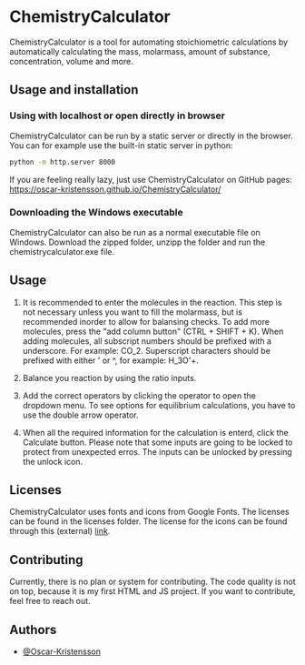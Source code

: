 # ChemistryCalculator
ChemistryCalculator is a tool for automating stoichiometric calculations by automatically calculating the mass, molarmass, amount of substance, concentration, volume and more.

## Usage and installation
### Using with localhost or open directly in browser
ChemistryCalculator can be run by a static server or directly in the browser. You can for example use the built-in static server in python:

``` bash
python -m http.server 8000
```

If you are feeling really lazy, just use ChemistryCalculator on GitHub pages: https://oscar-kristensson.github.io/ChemistryCalculator/
### Downloading the Windows executable
ChemistryCalculator can also be run as a normal executable file on Windows. Download the zipped folder, unzipp the folder and run the chemistrycalculator.exe file.


## Usage
1. It is recommended to enter the molecules in the reaction. This step is not necessary unless you want to fill the molarmass, but is recommended inorder to allow for balansing checks. To add more molecules, press the "add column button" (CTRL + SHIFT + K). When adding molecules, all subscript numbers should be prefixed with a underscore. For example: CO_2. Superscript characters should be prefixed with either ' or ^, for example: H_3O'+.

2. Balance you reaction by using the ratio inputs. 

3. Add the correct operators by clicking the operator to open the dropdown menu. To see options for equilibrium calculations, you have to use the double arrow operator.

3. When all the required information for the calculation is enterd, click the Calculate button. Please note that some inputs are going to be locked to protect from unexpected erros. The inputs can be unlocked by pressing the unlock icon.


## Licenses
ChemistryCalculator uses fonts and icons from Google Fonts. The licenses can be found in the licenses folder. The license for the icons can be found through this (external)
[link](https://www.apache.org/licenses/LICENSE-2.0.html).

## Contributing
Currently, there is no plan or system for contributing. The code quality is not on top, because it is my first HTML and JS project. If you want to contribute, feel free to reach out.

## Authors
- [@Oscar-Kristensson](https://github.com/Oscar-Kristensson)